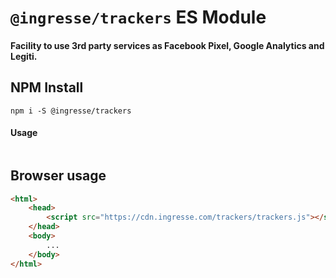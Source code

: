 # `@ingresse/trackers` ES Module

#### Facility to use 3rd party services as Facebook Pixel, Google Analytics and Legiti.


## NPM Install
```
npm i -S @ingresse/trackers
```

#### Usage
```js
```

## Browser usage
```html
<html>
    <head>
        <script src="https://cdn.ingresse.com/trackers/trackers.js"></script>
    </head>
    <body>
        ...
    </body>
</html>
```
